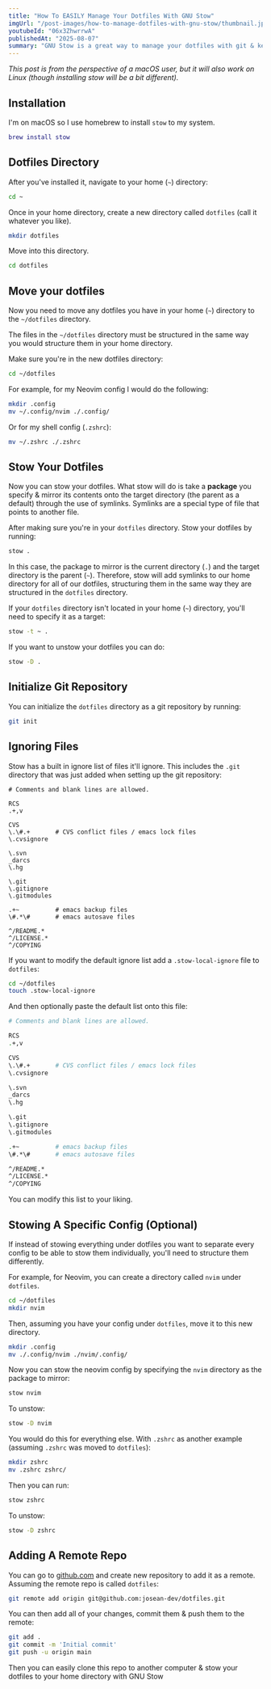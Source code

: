 ```yaml
---
title: "How To EASILY Manage Your Dotfiles With GNU Stow"
imgUrl: "/post-images/how-to-manage-dotfiles-with-gnu-stow/thumbnail.jpg"
youtubeId: "06x3ZhwrrwA"
publishedAt: "2025-08-07"
summary: "GNU Stow is a great way to manage your dotfiles with git & keep them organized. Learn how to get started with it quickly & easily."
---
```


_This post is from the perspective of a macOS user, but it will also work on Linux (though installing stow will be a bit different)._

## Installation

I'm on macOS so I use homebrew to install `stow` to my system.

```lua
brew install stow
```

## Dotfiles Directory

After you've installed it, navigate to your home (`~`) directory:

```bash
cd ~
```

Once in your home directory, create a new directory called `dotfiles` (call it whatever you like).

```bash
mkdir dotfiles
```

Move into this directory.

```bash
cd dotfiles
```

## Move your dotfiles

Now you need to move any dotfiles you have in your home (`~`) directory to the `~/dotfiles` directory.

The files in the `~/dotfiles` directory must be structured in the same way you would structure them in your home directory.

Make sure you're in the new dotfiles directory:

```bash
cd ~/dotfiles
```

For example, for my Neovim config I would do the following:

```bash
mkdir .config
mv ~/.config/nvim ./.config/
```

Or for my shell config (`.zshrc`):

```bash
mv ~/.zshrc ./.zshrc
```

## Stow Your Dotfiles

Now you can stow your dotfiles. What stow will do is take a **package** you specify & mirror its contents
onto the target directory (the parent as a default) through the use of symlinks. Symlinks are a
special type of file that points to another file.

After making sure you're in your `dotfiles` directory. Stow your dotfiles by running:

```bash
stow .
```

In this case, the package to mirror is the current directory (`.`) and the target directory is the parent (`~`).
Therefore, stow will add symlinks to our home directory for all of our dotfiles, structuring them in the same way they
are structured in the `dotfiles` directory.

If your `dotfiles` directory isn't located in your home (`~`) directory, you'll need to specify it as a target:

```bash
stow -t ~ .
```

If you want to unstow your dotfiles you can do:

```bash
stow -D .
```

## Initialize Git Repository

You can initialize the `dotfiles` directory as a git repository by running:

```bash
git init
```

## Ignoring Files

Stow has a built in ignore list of files it'll ignore. This includes the `.git` directory that
was just added when setting up the git repository:

```bash{14}
# Comments and blank lines are allowed.

RCS
.+,v

CVS
\.\#.+       # CVS conflict files / emacs lock files
\.cvsignore

\.svn
_darcs
\.hg

\.git
\.gitignore
\.gitmodules

.+~          # emacs backup files
\#.*\#       # emacs autosave files

^/README.*
^/LICENSE.*
^/COPYING
```

If you want to modify the default ignore list add a `.stow-local-ignore` file to `dotfiles`:

```bash
cd ~/dotfiles
touch .stow-local-ignore
```

And then optionally paste the default list onto this file:

```bash
# Comments and blank lines are allowed.

RCS
.+,v

CVS
\.\#.+       # CVS conflict files / emacs lock files
\.cvsignore

\.svn
_darcs
\.hg

\.git
\.gitignore
\.gitmodules

.+~          # emacs backup files
\#.*\#       # emacs autosave files

^/README.*
^/LICENSE.*
^/COPYING
```

You can modify this list to your liking.

## Stowing A Specific Config (Optional)

If instead of stowing everything under dotfiles you want to separate every config to be able to
stow them individually, you'll need to structure them differently.

For example, for Neovim, you can create a directory called `nvim` under `dotfiles`.

```bash
cd ~/dotfiles
mkdir nvim
```

Then, assuming you have your config under `dotfiles`, move it to this new directory.

```bash
mkdir .config
mv ./.config/nvim ./nvim/.config/
```

Now you can stow the neovim config by specifying the `nvim` directory as the package to mirror:

```bash
stow nvim
```

To unstow:

```bash
stow -D nvim
```

You would do this for everything else. With `.zshrc` as another example (assuming `.zshrc` was moved to `dotfiles`):

```bash
mkdir zshrc
mv .zshrc zshrc/
```

Then you can run:

```bash
stow zshrc
```

To unstow:

```bash
stow -D zshrc
```

## Adding A Remote Repo

You can go to [github.com](https://github.com) and create new repository to add it as a remote. Assuming
the remote repo is called `dotfiles`:

```bash
git remote add origin git@github.com:josean-dev/dotfiles.git
```

You can then add all of your changes, commit them & push them to the remote:

```bash
git add .
git commit -m 'Initial commit'
git push -u origin main
```

Then you can easily clone this repo to another computer & stow your dotfiles to your home directory with GNU Stow
